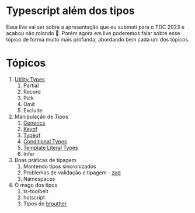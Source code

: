# Typescript além dos tipos

Essa live vai ser sobre a apresentação que eu submeti para o TDC 2023 e acabou não rolando 🙁. Porém agora em live poderemos falar sobre esse tópico de forma muito mais profunda, abordando bem cada um dos tópicos.

# Tópicos

1. [Utility Types](https://www.typescriptlang.org/docs/handbook/utility-types.html)
	1. Partial
	2. Record
	3. Pick
	4. Omit
	5. Exclude
2. Manipulação de Tipos
	1. [Generics](https://www.typescriptlang.org/docs/handbook/2/generics.html)
	2. [Keyof](https://www.typescriptlang.org/docs/handbook/2/keyof-types.html)
	3. [Typeof](https://www.typescriptlang.org/docs/handbook/2/typeof-types.html)
	4. [Conditional Types](https://www.typescriptlang.org/docs/handbook/2/conditional-types.html)
	5. [Template Literal Types](https://www.typescriptlang.org/docs/handbook/2/template-literal-types.html)
	6. Infer
3. Boas práticas de tipagem
	1. Mantendo tipos sincronizados
	2. Problemas de validação e tipagem - [zod](https://zod.dev/)
	3. Namespaces
4. O mago dos tipos
	1. ts-toolbelt
	2. hotscript
	3. Tipos do [brouther](https://github.com/g4rcez/brouther)